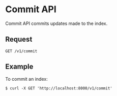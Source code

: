 # Commit API

Commit API commits updates made to the index.

## Request

```text
GET /v1/commit
```

## Example

To commit an index:

```shell script
$ curl -X GET 'http://localhost:8000/v1/commit'
```
